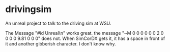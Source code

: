 # drivingsim
An unreal project to talk to the driving sim at WSU.

The Message "#id Unreal\n" works great.
the message "~M 0 0 0 0 0 0 2 0 0 0 0 9.81 0 0 0" does not. When SimCorDX gets it, it has a space in front of it and another gibberish character. I don't know why.